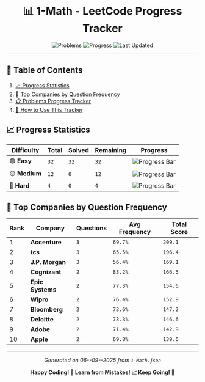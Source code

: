 <div align="center">

# 📊 1-Math - LeetCode Progress Tracker

![Problems](https://img.shields.io/badge/Total%20Problems-48-blueviolet?style=for-the-badge&logo=leetcode)
![Progress](https://img.shields.io/badge/Completed-32%2F48-critical?style=for-the-badge&logo=github)
![Last Updated](https://img.shields.io/badge/Last%20Updated-06--09--2025-success?style=for-the-badge&logo=git)

</div>

---

## 📑 Table of Contents

1. [📈 Progress Statistics](#-progress-statistics)
2. [🏢 Top Companies by Question Frequency](#-top-companies-by-question-frequency)
3. [📋 Problems Progress Tracker](#-problems-progress-tracker)
4. [📖 How to Use This Tracker](#-how-to-use-this-tracker)

## 📈 Progress Statistics

| Difficulty    | Total | Solved | Remaining | Progress                                                                            |
| ------------- | ----- | ------ | --------- | ----------------------------------------------------------------------------------- |
| 🟢 **Easy**   | `32`  | `32`   | `32`      | ![Progress Bar](https://progress-bar.xyz/100/?title=Progress&width=150&color=green) |
| 🟡 **Medium** | `12`  | `0`    | `12`      | ![Progress Bar](https://progress-bar.xyz/0/?title=Progress&width=150&color=green)   |
| 🔴 **Hard**   | `4`   | `0`    | `4`       | ![Progress Bar](https://progress-bar.xyz/0/?title=Progress&width=150&color=green)   |

## 🏢 Top Companies by Question Frequency

| Rank | Company          | Questions | Avg Frequency | Total Score |
| ---- | ---------------- | --------- | ------------- | ----------- |
| 1    | **Accenture**    | `3`       | `69.7%`       | `209.1`     |
| 2    | **tcs**          | `3`       | `65.5%`       | `196.4`     |
| 3    | **J.P. Morgan**  | `3`       | `56.4%`       | `169.1`     |
| 4    | **Cognizant**    | `2`       | `83.2%`       | `166.5`     |
| 5    | **Epic Systems** | `2`       | `77.3%`       | `154.6`     |
| 6    | **Wipro**        | `2`       | `76.4%`       | `152.9`     |
| 7    | **Bloomberg**    | `2`       | `73.6%`       | `147.2`     |
| 8    | **Deloitte**     | `2`       | `73.3%`       | `146.6`     |
| 9    | **Adobe**        | `2`       | `71.4%`       | `142.9`     |
| 10   | **Apple**        | `2`       | `69.8%`       | `139.6`     |

---

<div align="center">

_Generated on 06--09--2025 from `1-Math.json`_

**Happy Coding! 🚀 Learn from Mistakes! 📈 Keep Going! 💪**

</div>
